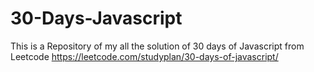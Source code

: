 # 30-Days-Javascript
This is a Repository of my all the solution of 30 days of Javascript from Leetcode
https://leetcode.com/studyplan/30-days-of-javascript/
